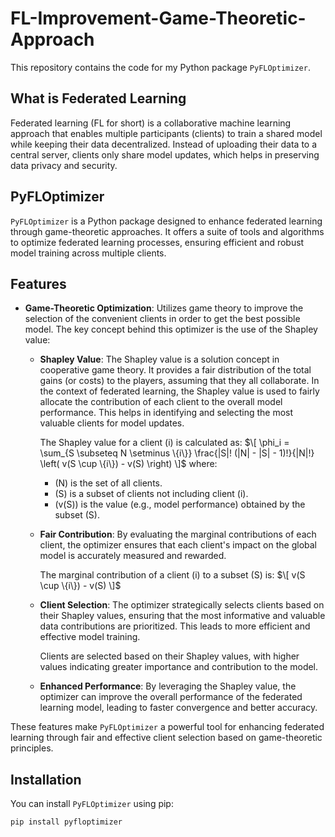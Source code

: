 # FL-Improvement-Game-Theoretic-Approach
This repository contains the code for my Python package `PyFLOptimizer`.

## What is Federated Learning
Federated learning (FL for short) is a collaborative machine learning approach that enables multiple participants (clients) to train a 
shared model while keeping their data decentralized. Instead of uploading their data to a central server, clients only share model updates, which helps in preserving data privacy and security.

## PyFLOptimizer
`PyFLOptimizer` is a Python package designed to enhance federated learning through game-theoretic approaches. It offers a suite of tools and algorithms to optimize federated learning processes, ensuring efficient and robust model training across multiple clients.

## Features
- **Game-Theoretic Optimization**: Utilizes game theory to improve the selection of the convenient clients in order to get the best possible model.
  The key concept behind this optimizer is the use of the Shapley value:
  - **Shapley Value**: The Shapley value is a solution concept in cooperative game theory. It provides a fair distribution of the total gains (or costs) to the players, assuming that they all collaborate. In the context of federated learning, the Shapley value is used to fairly allocate the contribution of each client to the overall model performance. This helps in identifying and selecting the most valuable clients for model updates.

    The Shapley value for a client \(i\) is calculated as:
    $\[
    \phi_i = \sum_{S \subseteq N \setminus \{i\}} \frac{|S|! (|N| - |S| - 1)!}{|N|!} \left( v(S \cup \{i\}) - v(S) \right)
    \]$
    where:
    - \(N\) is the set of all clients.
    - \(S\) is a subset of clients not including client \(i\).
    - \(v(S)\) is the value (e.g., model performance) obtained by the subset \(S\).

  - **Fair Contribution**: By evaluating the marginal contributions of each client, the optimizer ensures that each client's impact on the global model is accurately measured and rewarded.
  
    The marginal contribution of a client \(i\) to a subset \(S\) is:
    $\[
    v(S \cup \{i\}) - v(S)
    \]$

  - **Client Selection**: The optimizer strategically selects clients based on their Shapley values, ensuring that the most informative and valuable data contributions are prioritized. This leads to more efficient and effective model training.
  
    Clients are selected based on their Shapley values, with higher values indicating greater importance and contribution to the model.

  - **Enhanced Performance**: By leveraging the Shapley value, the optimizer can improve the overall performance of the federated learning model, leading to faster convergence and better accuracy.

These features make `PyFLOptimizer` a powerful tool for enhancing federated learning through fair and effective client selection based on game-theoretic principles.


## Installation
You can install `PyFLOptimizer` using pip:
```sh
pip install pyfloptimizer
